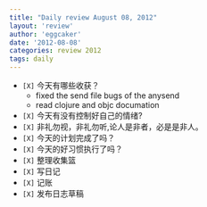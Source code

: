 ```yaml
---
title: "Daily review August 08, 2012" 
layout: 'review'
author: 'eggcaker'
date: '2012-08-08'
categories: review 2012
tags: daily
---
```



  * `[X]` 今天有哪些收获？ 
    * fixed the send file bugs of the anysend 
    * read clojure and objc documation 
  * `[X]` 今天有没有控制好自己的情绪? 
  * `[X]` 非礼勿视，非礼勿听,论人是非者，必是是非人。 
  * `[X]` 今天的计划完成了吗？ 
  * `[X]` 今天的好习惯执行了吗？ 
  * `[X]` 整理收集篮 
  * `[X]` 写日记 
  * `[X]` 记账 
  * `[X]` 发布日志草稿 

